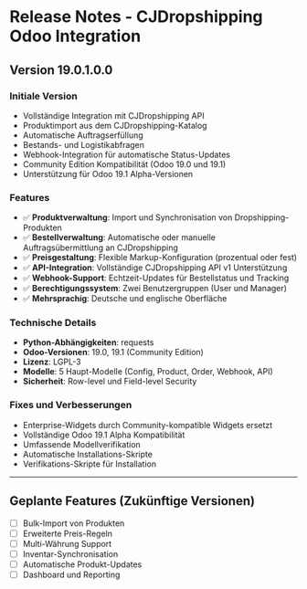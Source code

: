 # Release Notes - CJDropshipping Odoo Integration

## Version 19.0.1.0.0

### Initiale Version
- Vollständige Integration mit CJDropshipping API
- Produktimport aus dem CJDropshipping-Katalog
- Automatische Auftragserfüllung
- Bestands- und Logistikabfragen
- Webhook-Integration für automatische Status-Updates
- Community Edition Kompatibilität (Odoo 19.0 und 19.1)
- Unterstützung für Odoo 19.1 Alpha-Versionen

### Features
- ✅ **Produktverwaltung**: Import und Synchronisation von Dropshipping-Produkten
- ✅ **Bestellverwaltung**: Automatische oder manuelle Auftragsübermittlung an CJDropshipping
- ✅ **Preisgestaltung**: Flexible Markup-Konfiguration (prozentual oder fest)
- ✅ **API-Integration**: Vollständige CJDropshipping API v1 Unterstützung
- ✅ **Webhook-Support**: Echtzeit-Updates für Bestellstatus und Tracking
- ✅ **Berechtigungssystem**: Zwei Benutzergruppen (User und Manager)
- ✅ **Mehrsprachig**: Deutsche und englische Oberfläche

### Technische Details
- **Python-Abhängigkeiten**: requests
- **Odoo-Versionen**: 19.0, 19.1 (Community Edition)
- **Lizenz**: LGPL-3
- **Modelle**: 5 Haupt-Modelle (Config, Product, Order, Webhook, API)
- **Sicherheit**: Row-level und Field-level Security

### Fixes und Verbesserungen
- Enterprise-Widgets durch Community-kompatible Widgets ersetzt
- Vollständige Odoo 19.1 Alpha Kompatibilität
- Umfassende Modellverifikation
- Automatische Installations-Skripte
- Verifikations-Skripte für Installation

---

## Geplante Features (Zukünftige Versionen)

- [ ] Bulk-Import von Produkten
- [ ] Erweiterte Preis-Regeln
- [ ] Multi-Währung Support
- [ ] Inventar-Synchronisation
- [ ] Automatische Produkt-Updates
- [ ] Dashboard und Reporting
